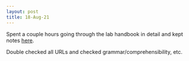 ```yaml
---
layout: post
title: 18-Aug-21
---
```


Spent a couple hours going through the lab handbook in detail
and kept notes [here](https://docs.google.com/document/d/16ehrCBZl0fjLNjOuTc1fYY514VA4hyoEvZOq8rZPLb8/edit?usp=sharing).

Double checked all URLs and checked grammar/comprehensibility, etc. 